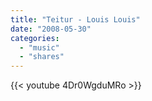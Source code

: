 ```yaml
---
title: "Teitur - Louis Louis"
date: "2008-05-30"
categories:
  - "music"
  - "shares"
---
```


{{< youtube 4Dr0WgduMRo >}}
